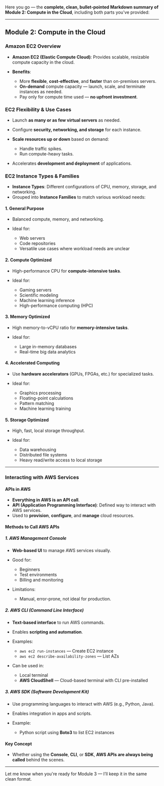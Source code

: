 Here you go — the **complete, clean, bullet-pointed Markdown summary of Module 2: Compute in the Cloud**, including both parts you've provided:

---

## Module 2: Compute in the Cloud

### Amazon EC2 Overview

* **Amazon EC2 (Elastic Compute Cloud)**: Provides scalable, resizable compute capacity in the cloud.
* **Benefits**:

  * More **flexible**, **cost-effective**, and **faster** than on-premises servers.
  * **On-demand** compute capacity — launch, scale, and terminate instances as needed.
  * Pay only for compute time used — **no upfront investment**.

### EC2 Flexibility & Use Cases

* Launch **as many or as few virtual servers** as needed.
* Configure **security, networking, and storage** for each instance.
* **Scale resources up or down** based on demand:

  * Handle traffic spikes.
  * Run compute-heavy tasks.
* Accelerates **development and deployment** of applications.

### EC2 Instance Types & Families

* **Instance Types**: Different configurations of CPU, memory, storage, and networking.
* Grouped into **Instance Families** to match various workload needs:

#### 1. General Purpose

* Balanced compute, memory, and networking.
* Ideal for:

  * Web servers
  * Code repositories
  * Versatile use cases where workload needs are unclear

#### 2. Compute Optimized

* High-performance CPU for **compute-intensive tasks**.
* Ideal for:

  * Gaming servers
  * Scientific modeling
  * Machine learning inference
  * High-performance computing (HPC)

#### 3. Memory Optimized

* High memory-to-vCPU ratio for **memory-intensive tasks**.
* Ideal for:

  * Large in-memory databases
  * Real-time big data analytics

#### 4. Accelerated Computing

* Use **hardware accelerators** (GPUs, FPGAs, etc.) for specialized tasks.
* Ideal for:

  * Graphics processing
  * Floating-point calculations
  * Pattern matching
  * Machine learning training

#### 5. Storage Optimized

* High, fast, local storage throughput.
* Ideal for:

  * Data warehousing
  * Distributed file systems
  * Heavy read/write access to local storage

---

### Interacting with AWS Services

#### APIs in AWS

* **Everything in AWS is an API call**.
* **API (Application Programming Interface)**: Defined way to interact with AWS services.
* Used to **provision**, **configure**, and **manage** cloud resources.

#### Methods to Call AWS APIs

##### 1. AWS Management Console

* **Web-based UI** to manage AWS services visually.
* Good for:

  * Beginners
  * Test environments
  * Billing and monitoring
* Limitations:

  * Manual, error-prone, not ideal for production.

##### 2. AWS CLI (Command Line Interface)

* **Text-based interface** to run AWS commands.
* Enables **scripting and automation**.
* Examples:

  * `aws ec2 run-instances` — Create EC2 instance
  * `aws ec2 describe-availability-zones` — List AZs
* Can be used in:

  * Local terminal
  * **AWS CloudShell** — Cloud-based terminal with CLI pre-installed

##### 3. AWS SDK (Software Development Kit)

* Use programming languages to interact with AWS (e.g., Python, Java).
* Enables integration in apps and scripts.
* Example:

  * Python script using **Boto3** to list EC2 instances

#### Key Concept

* Whether using the **Console**, **CLI**, or **SDK**, **AWS APIs are always being called** behind the scenes.

---

Let me know when you're ready for Module 3 — I’ll keep it in the same clean format.
